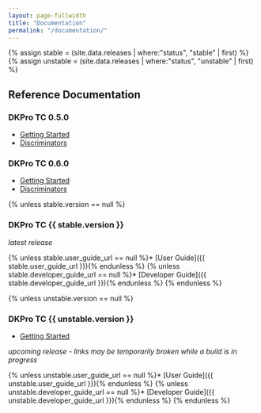 ```yaml
---
layout: page-fullwidth
title: "Documentation"
permalink: "/documentation/"
---
```


{% assign stable = (site.data.releases | where:"status", "stable" | first) %}
{% assign unstable = (site.data.releases | where:"status", "unstable" | first) %}

## Reference Documentation

### DKPro TC 0.5.0

* [Getting Started](/dkpro-tc/DemoExperiments_0_5_0/)
* [Discriminators](/dkpro-tc/Discriminators_0_5_0/)

### DKPro TC 0.6.0

* [Getting Started](/dkpro-tc/DemoExperiments_0_6_0/)
* [Discriminators](/dkpro-tc/Discriminators_0_6_0/)

{% unless stable.version == null %}
### DKPro TC {{ stable.version }}
_latest release_

{% unless stable.user_guide_url == null %}* [User Guide]({{ stable.user_guide_url }}){% endunless %}
{% unless stable.developer_guide_url == null %}* [Developer Guide]({{ stable.developer_guide_url }}){% endunless %}
{% endunless %}

{% unless unstable.version == null %}
### DKPro TC {{ unstable.version }}

* [Getting Started](/dkpro-tc/DemoExperiment_1_0_0/)

_upcoming release - links may be temporarily broken while a build is in progress_

{% unless unstable.user_guide_url == null %}* [User Guide]({{ unstable.user_guide_url }}){% endunless %}
{% unless unstable.developer_guide_url == null %}* [Developer Guide]({{ unstable.developer_guide_url }}){% endunless %}
{% endunless %}
